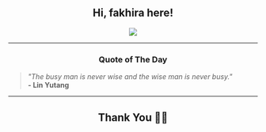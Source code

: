 <h2 align="center"> Hi, fakhira here!</h2>

<p align="center">
<a href="https://github.com/fakhiralkda" alt="github streak"><img src="https://dvst-streak.herokuapp.com/?user=fakhiralkda&theme=tokyonight&fire=DD472C"></a>
</p>

<hr>
<h3 align="center">Quote of The Day</h3>
<p align="center">
<blockquote>
<i>"The busy man is never wise and the wise man is never busy."</i>
<br>
<b>- Lin Yutang</b>
</blockquote>
</p>


<hr>
<h2 align="center">Thank You 🙏🏼</h2>
